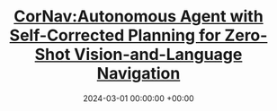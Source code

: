---
layout: post
title:  <a href="https://mligg23.github.io/CorNav-Site/">CorNav:Autonomous Agent with Self-Corrected Planning for Zero-Shot Vision-and-Language Navigation</a>
date:   2024-03-01 00:00:00 +00:00
image: /project/cornav/CorNav.png
venue: <em> ACL findings</em>, 2024.
categories: research
authors: >
    <a href="https://scholar.google.com/citations?user=Iwj59kkAAAAJ">Xiwen Liang</a>*, 
    <a href="https://github.com/mligg23">Liang Ma</a>*, 
    <strong>Shanshan Guo</strong>, 
    <a href="https://scholar.google.com/citations?hl=en&user=OEPMQEMAAAAJ">Jianhua Han</a>, 
    <a href="https://xuhangcn.github.io/">Hang Xu</a>, 
    <a href="https://www.semanticscholar.org/author/Shikui-Ma/1388448155">Shikui Ma</a>, 
    <a href="https://lemondan.github.io/">Xiaodan Liang</a> (*equal contribution)
projectpage: https://mligg23.github.io/CorNav-Site/
code: https://github.com/liangcici/MO-VLN
video: https://www.youtube.com/watch?v=dJtuuctvw0s&t=48s
arxiv: https://aclanthology.org/2024.findings-acl.745.pdf
---